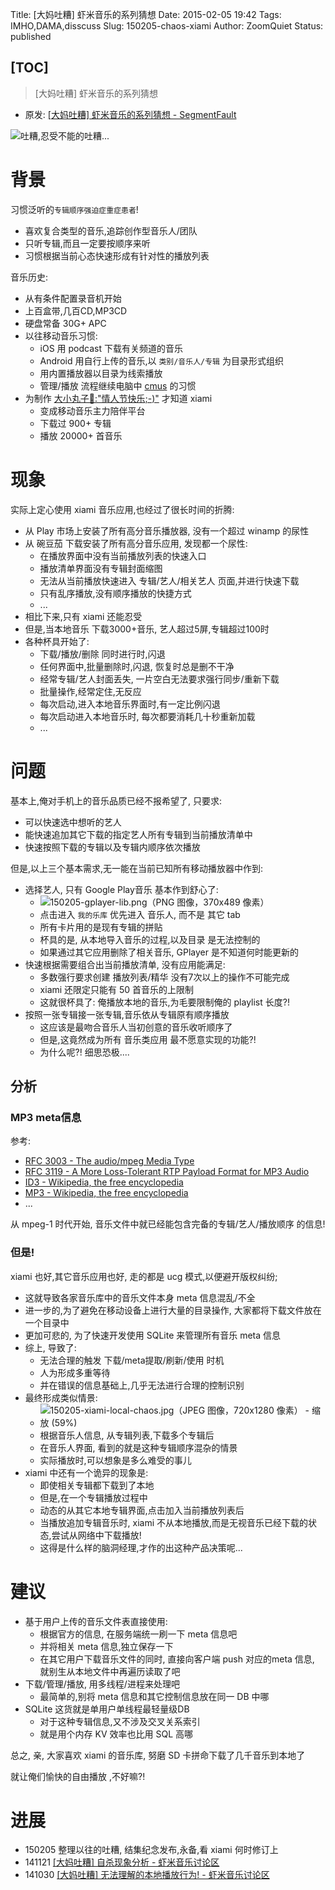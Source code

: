 Title: [大妈吐糟] 虾米音乐的系列猜想
Date: 2015-02-05 19:42
Tags: IMHO,DAMA,disscuss
Slug: 150205-chaos-xiami
Author: ZoomQuiet
Status: published

[TOC]
------


> [大妈吐糟] 虾米音乐的系列猜想


- 原发: [[大妈吐糟] 虾米音乐的系列猜想 - SegmentFault](http://segmentfault.com/blog/zoomquiet/1190000002538467)

![吐糟,忍受不能的吐糟...](http://img1.gtimg.com/digi/pics/hv1/227/104/1364/88720847.jpg)

# 背景
习惯泛听的`专辑顺序强迫症重症患者`!

- 喜欢复合类型的音乐,追踪创作型音乐人/团队
- 只听专辑,而且一定要按顺序来听
- 习惯根据当前心态快速形成有针对性的播放列表

音乐历史:

- 从有条件配置录音机开始
- 上百盒带,几百CD,MP3CD
- 硬盘常备 30G+ APC
- 以往移动音乐习惯:
    + iOS 用 podcast 下载有关频道的音乐
    + Android 用自行上传的音乐,以 `类别/音乐人/专辑` 为目录形式组织
    + 用内置播放器以目录为线索播放
    + 管理/播放 流程继续电脑中 [cmus](http://cmus.github.io/) 的习惯
- 为制作 [大小丸子🐒:"情人节快乐;-)"](http://momoko.in/family/family-timeline.html) 才知道 xiami 
    - 变成移动音乐主力陪伴平台
    - 下载过 900+ 专辑
    - 播放 20000+ 首音乐


# 现象

实际上定心使用 xiami 音乐应用,也经过了很长时间的折腾:

- 从 Play 市场上安装了所有高分音乐播放器, 没有一个超过 winamp 的尿性
- 从 碗豆茄 下载安装了所有高分音乐应用, 发现都一个尿性:
    + 在播放界面中没有当前播放列表的快速入口
    + 播放清单界面没有专辑封面缩图
    + 无法从当前播放快速进入 专辑/艺人/相关艺人 页面,并进行快速下载
    + 只有乱序播放,没有顺序播放的快捷方式
    + ...
- 相比下来,只有 xiami 还能忍受
- 但是,当本地音乐 下载3000+音乐, 艺人超过5屏,专辑超过100时
- 各种杯具开始了:
    + 下载/播放/删除 同时进行时,闪退
    + 任何界面中,批量删除时,闪退, 恢复时总是删不干净
    + 经常专辑/艺人封面丢失, 一片空白无法要求强行同步/重新下载
    + 批量操作,经常定住,无反应
    + 每次启动,进入本地音乐界面时,有一定比例闪退
    + 每次启动进入本地音乐时, 每次都要消耗几十秒重新加载
    + ...


# 问题

基本上,俺对手机上的音乐品质已经不报希望了,
只要求:

- 可以快速选中想听的艺人
- 能快速追加其它下载的指定艺人所有专辑到当前播放清单中
- 快速按照下载的专辑以及专辑内顺序依次播放

但是,以上三个基本需求,无一能在当前已知所有移动播放器中作到:

- 选择艺人, 只有 Google Play音乐 基本作到舒心了:
    + ![150205-gplayer-lib.png（PNG 图像，370x489 像素）](http://zoomq.qiniudn.com/ZQCollection/snap/150205-gplayer-lib.png)
    + 点击进入 `我的乐库` 优先进入 音乐人, 而不是 其它 tab
    + 所有卡片用的是现有专辑的拼贴
    + 杯具的是, 从本地导入音乐的过程,以及目录 是无法控制的
    + 如果通过其它应用删除了相关音乐, GPlayer 是不知道何时能更新的
- 快速根据需要组合出当前播放清单, 没有应用能满足:
    + 多数强行要求创建 播放列表/精华 没有7次以上的操作不可能完成
    + xiami 还限定只能有 50 首音乐的上限制
    + 这就很杯具了: 俺播放本地的音乐,为毛要限制俺的 playlist 长度?!
- 按照一张专辑接一张专辑,音乐依从专辑原有顺序播放
    + 这应该是最吻合音乐人当初创意的音乐收听顺序了
    + 但是,这竟然成为所有 音乐类应用 最不愿意实现的功能?!
    + 为什么呢?! 细思恐极....


## 分析

### MP3 meta信息

参考:

- [RFC 3003 - The audio/mpeg Media Type](http://tools.ietf.org/html/rfc3003)
- [RFC 3119 - A More Loss-Tolerant RTP Payload Format for MP3 Audio](http://tools.ietf.org/html/rfc3119)
- [ID3 - Wikipedia, the free encyclopedia](http://en.wikipedia.org/wiki/ID3)
- [MP3 - Wikipedia, the free encyclopedia](http://en.wikipedia.org/wiki/MP3#ID3_and_other_tags)
- ...

从 mpeg-1 时代开始, 音乐文件中就已经能包含完备的专辑/艺人/播放顺序 的信息!

### 但是!

xiami 也好,其它音乐应用也好, 走的都是 ucg 模式,以便避开版权纠纷;

- 这就导致各家音乐库中的音乐文件本身 meta 信息混乱/不全
- 进一步的,为了避免在移动设备上进行大量的目录操作, 大家都将下载文件放在一个目录中
- 更加可悲的, 为了快速开发使用 SQLite 来管理所有音乐 meta 信息
- 综上, 导致了:
    + 无法合理的触发 下载/meta提取/刷新/使用 时机
    + 人为形成多重等待
    + 并在错误的信息基础上,几乎无法进行合理的控制识别
- 最终形成类似情景:
    + ![150205-xiami-local-chaos.jpg（JPEG 图像，720x1280 像素） - 缩放 (59%)](http://zoomq.qiniudn.com/ZQCollection/snap/150205-xiami-local-chaos.jpg?imageView2/2/w/360)
    + 根据音乐人信息, 从专辑列表,下载多个专辑后
    + 在音乐人界面, 看到的就是这种专辑顺序混杂的情景
    + 实际播放时,可以想象是多么难受的事儿
- xiami 中还有一个诡异的现象是:
    + 即使相关专辑都下载到了本地
    + 但是,在一个专辑播放过程中
    + 动态的从其它本地专辑界面,点击加入当前播放列表后
    + 当播放追加专辑音乐时, xiami 不从本地播放,而是无视音乐已经下载的状态,尝试从网络中下载播放!
    + 这得是什么样的脑洞经理,才作的出这种产品决策呢...


# 建议

- 基于用户上传的音乐文件表直接使用:
    + 根据官方的信息, 在服务端统一刷一下 meta 信息吧
    + 并将相关 meta 信息,独立保存一下
    + 在其它用户下载音乐文件的同时, 直接向客户端 push 对应的meta 信息, 就别生从本地文件中再遍历读取了吧
- 下载/管理/播放, 用多线程/进程来处理吧
    + 最简单的,别将 meta 信息和其它控制信息放在同一 DB 中哪
- SQLite 这货就是单用户单线程最轻量级DB
    + 对于这种专辑信息,又不涉及交叉关系索引
    + 就是用个内存 KV 效率也比用 SQL 高哪

总之, 亲, 大家喜欢 xiami 的音乐库, 努磨 SD 卡拼命下载了几千音乐到本地了

就让俺们愉快的自由播放 ,不好嘛?!


# 进展

- 150205 整理以往的吐糟, 结集纪念发布,永备,看 xiami 何时修订上
- 141121 [[大妈吐糟] 自杀现象分析 - 虾米音乐讨论区](http://www.xiami.com/g/thread-918973?spm=0.0.0.0.aq4pjq)
- 141030 [[大妈吐糟] 无法理解的本地播放行为! - 虾米音乐讨论区](http://www.xiami.com/g/thread-917351?spm=0.0.0.0.aq4pjq)